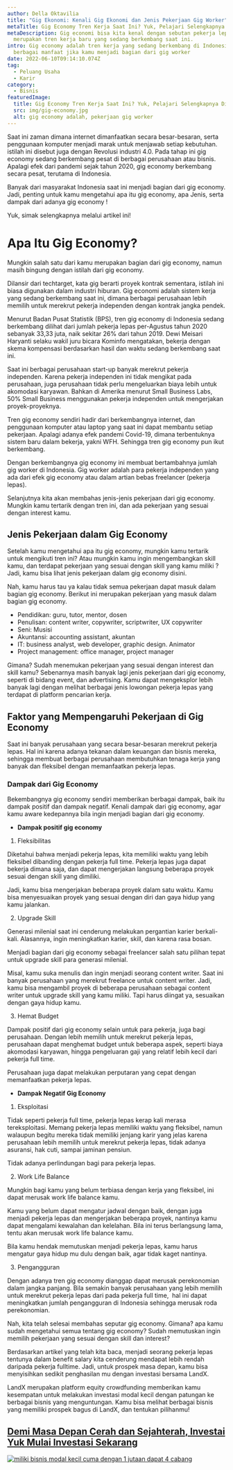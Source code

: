 ```yaml
---
author: Della Oktavilia
title: "Gig Ekonomi: Kenali Gig Ekonomi dan Jenis Pekerjaan Gig Worker"
metaTitle: Gig Economy Tren Kerja Saat Ini? Yuk, Pelajari Selengkapnya Di sini
metaDescription: Gig economi bisa kita kenal dengan sebutan pekerja lepas. Ini
  merupakan tren kerja baru yang sedang berkembang saat ini.
intro: Gig economy adalah tren kerja yang sedang berkembang di Indonesia. Kenali
  berbagai manfaat jika kamu menjadi bagian dari gig worker
date: 2022-06-10T09:14:10.074Z
tag:
  - Peluang Usaha
  - Karir
category:
  - Bisnis
featuredImage:
  title: Gig Economy Tren Kerja Saat Ini? Yuk, Pelajari Selengkapnya Di sini
  src: img/gig-economy.jpg
  alt: gig economy adalah, pekerjaan gig worker
---
```

Saat ini zaman dimana internet dimanfaatkan secara besar-besaran, serta penggunaan komputer menjadi marak untuk menjawab setiap kebutuhan. istilah ini disebut juga dengan Revolusi industri 4.0. Pada tahap ini gig economy sedang berkembang pesat di berbagai perusahaan atau bisnis. Apalagi efek dari pandemi sejak tahun 2020, gig economy berkembang secara pesat, terutama di Indonesia. 

Banyak dari masyarakat Indonesia saat ini menjadi bagian dari gig economy. Jadi, penting untuk kamu mengetahui apa itu gig economy, apa Jenis, serta dampak dari adanya gig economy !

Yuk, simak selengkapnya melalui artikel ini!

# Apa Itu Gig Economy?

Mungkin salah satu dari kamu merupakan bagian dari gig economy, namun masih bingung dengan istilah dari gig economy. 

Dilansir dari techtarget, kata gig berarti proyek kontrak sementara, istilah ini biasa digunakan dalam industri hiburan. Gig economi adalah sistem kerja yang sedang berkembang saat ini, dimana berbagai perusahaan lebih memilih untuk merekrut pekerja independen dengan kontrak jangka pendek.

Menurut Badan Pusat Statistik (BPS), tren gig economy di Indonesia sedang berkembang dilihat dari jumlah pekerja lepas per-Agustus tahun 2020 sebanyak 33,33 juta, naik sekitar 26% dari tahun 2019. Dewi Meisari Haryanti selaku wakil juru bicara Kominfo mengatakan, bekerja dengan skema kompensasi berdasarkan hasil dan waktu sedang berkembang saat ini.

Saat ini berbagai perusahaan start-up banyak merekrut pekerja independen. Karena pekerja independen ini tidak mengikat pada perusahaan, juga perusahaan tidak perlu mengeluarkan biaya lebih untuk akomodasi karyawan. Bahkan di Amerika menurut Small Business Labs, 50% Small Business menggunakan pekerja independen untuk mengerjakan proyek-proyeknya.

Tren gig economy sendiri hadir dari berkembangnya internet, dan penggunaan komputer atau laptop yang saat ini dapat membantu setiap pekerjaan. Apalagi adanya efek pandemi Covid-19, dimana terbentuknya sistem baru dalam bekerja, yakni WFH. Sehingga tren gig economy pun ikut berkembang.

Dengan berkembangnya gig economy ini membuat bertambahnya jumlah gig worker di Indonesia. Gig worker adalah para pekerja independen yang ada dari efek gig economy atau dalam artian bebas freelancer (pekerja lepas).

Selanjutnya kita akan membahas jenis-jenis pekerjaan dari gig economy. Mungkin kamu tertarik dengan tren ini, dan ada pekerjaan yang sesuai dengan interest kamu.

## Jenis Pekerjaan dalam Gig Economy

Setelah kamu mengetahui apa itu gig economy, mungkin kamu tertarik untuk mengikuti tren ini? Atau mungkin kamu ingin mengembangkan skill kamu, dan terdapat pekerjaan yang sesuai dengan skill yang kamu miliki ? Jadi, kamu bisa lihat jenis pekerjaan dalam gig economy disini.

Nah, kamu harus tau ya kalau tidak semua pekerjaan dapat masuk dalam bagian gig economy. Berikut ini merupakan pekerjaan yang masuk dalam bagian gig economy.

* Pendidikan: guru, tutor, mentor, dosen
* Penulisan: content writer, copywriter, scriptwriter, UX copywriter
* Seni: Musisi
* Akuntansi: accounting assistant, akuntan
* IT: business analyst, web developer, graphic design. Animator
* Project management: office manager, project manager

Gimana? Sudah menemukan pekerjaan yang sesuai dengan interest dan skill kamu? Sebenarnya masih banyak lagi jenis pekerjaan dari gig economy, seperti di bidang event, dan advertising. Kamu dapat mengeksplor lebih banyak lagi dengan melihat berbagai jenis lowongan pekerja lepas yang terdapat di platform pencarian kerja.

## Faktor yang Mempengaruhi Pekerjaan di Gig Economy

Saat ini banyak perusahaan yang secara besar-besaran merekrut pekerja lepas. Hal ini karena adanya tekanan dalam keuangan dan bisnis mereka, sehingga membuat berbagai perusahaan membutuhkan tenaga kerja yang banyak dan fleksibel dengan memanfaatkan pekerja lepas.

### Dampak dari Gig Economy 

Bekembangnya gig economy sendiri memberikan berbagai dampak, baik itu dampak positif dan dampak negatif. Kenali dampak dari gig economy, agar kamu aware kedepannya bila ingin menjadi bagian dari gig economy.

* **Dampak positif gig economy**

1. Fleksibilitas

Diketahui bahwa menjadi pekerja lepas, kita memiliki waktu yang lebih fleksibel dibanding dengan pekerja full time. Pekerja lepas juga dapat bekerja dimana saja, dan dapat mengerjakan langsung beberapa proyek sesuai dengan skill yang dimiliki. 

Jadi, kamu bisa mengerjakan beberapa proyek dalam satu waktu. Kamu bisa menyesuaikan proyek yang sesuai dengan diri dan gaya hidup yang kamu jalankan.

2. Upgrade Skill

Generasi milenial saat ini cenderung melakukan pergantian karier berkali-kali. Alasannya, ingin meningkatkan karier, skill, dan karena rasa bosan.

Menjadi bagian dari gig economy sebagai freelancer salah satu pilihan tepat untuk upgrade skill para generasi milenial. 

Misal, kamu suka menulis dan ingin menjadi seorang content writer. Saat ini banyak perusahaan yang merekrut freelance untuk content writer. Jadi, kamu bisa mengambil proyek di beberapa perusahaan sebagai content writer untuk upgrade skill yang kamu miliki. Tapi harus diingat ya, sesuaikan dengan gaya hidup kamu.

3. Hemat Budget 

Dampak positif dari gig economy selain untuk para pekerja, juga bagi perusahaan. Dengan lebih memilih untuk merekrut pekerja lepas, perusahaan dapat menghemat budget untuk beberapa aspek, seperti biaya akomodasi karyawan, hingga pengeluaran gaji yang relatif lebih kecil dari pekerja full time.

Perusahaan juga dapat melakukan perputaran yang cepat dengan memanfaatkan pekerja lepas.

* **Dampak Negatif Gig Economy**

1. Eksploitasi

Tidak seperti pekerja full time, pekerja lepas kerap kali merasa tereksploitasi. Memang pekerja lepas memiliki waktu yang fleksibel, namun walaupun begitu mereka tidak memiliki jenjang karir yang jelas karena perusahaan lebih memilih untuk merekrut pekerja lepas, tidak adanya asuransi, hak cuti, sampai jaminan pensiun.  

Tidak adanya perlindungan bagi para pekerja lepas.

2. Work Life Balance

Mungkin bagi kamu yang belum terbiasa dengan kerja yang fleksibel, ini dapat merusak work life balance kamu.

Kamu yang belum dapat mengatur jadwal dengan baik, dengan juga menjadi pekerja lepas dan mengerjakan beberapa proyek, nantinya kamu dapat mengalami kewalahan dan kelelahan. Bila ini terus berlangsung lama, tentu akan merusak work life balance kamu.

Bila kamu hendak memutuskan menjadi pekerja lepas, kamu harus mengatur gaya hidup mu dulu dengan baik, agar tidak kaget nantinya.

3. Pengangguran 

Dengan adanya tren gig economy dianggap dapat merusak perekonomian dalam jangka panjang. Bila semakin banyak perusahaan yang lebih memilih untuk merekrut pekerja lepas dari pada pekerja full time,  hal ini dapat meningkatkan jumlah pengangguran di Indonesia sehingga merusak roda perekonomian.

Nah, kita telah selesai membahas seputar gig economy. Gimana? apa kamu sudah mengetahui semua tentang gig economy? Sudah memutuskan ingin memilih pekerjaan yang sesuai dengan skill dan interest?

Berdasarkan artikel yang telah kita baca, menjadi seorang pekerja lepas tentunya dalam benefit salary kita cenderung mendapat lebih rendah daripada pekerja fulltime. Jadi, untuk prospek masa depan, kamu bisa menyisihkan sedikit penghasilan mu dengan investasi bersama LandX.

LandX merupakan platform equity crowdfunding memberikan kamu kesempatan untuk melakukan investasi modal kecil dengan patungan ke berbagai bisnis yang menguntungan. Kamu bisa melihat berbagai bisnis yang memiliki prospek bagus di LandX, dan tentukan pilihanmu!

## [Demi Masa Depan Cerah dan Sejahterah, Investai Yuk Mulai Investasi Sekarang](https://landx.id/project/?utm_source=Blog&utm_medium=organic+keyword&utm_campaign=blog&utm_id=Blog)

<!--StartFragment-->

[![miliki bisnis modal kecil cuma dengan 1 jutaan dapat 4 cabang ](https://accountgram-production.sfo2.cdn.digitaloceanspaces.com/landx_ghost/2021/11/jadi-owner-bisnis-hanya-1-jutaan-dengan-cuan-yang-sangat-menjanjikan.png)](https://landx.id/project/?utm_source=Blog&utm_medium=organic+keyword&utm_campaign=blog&utm_id=Blog)

<!--EndFragment-->